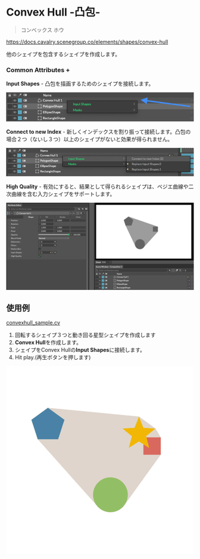 # Convex Hull -凸包-

> コンベックス ホウ

https://docs.cavalry.scenegroup.co/elements/shapes/convex-hull

他のシェイプを包含するシェイプを作成します。

### Common Attributes +

**Input Shapes** - 凸包を描画するためのシェイプを接続します。

![convexhull01](convexhull.assets/convexhull01.png)

**Connect to new Index** - 新しくインデックスを割り振って接続します。凸包の場合２つ（ないし３つ）以上のシェイプがないと効果が得られません。

![convexhull02](convexhull.assets/convexhull02.png)

**High Quality** - 有効にすると、結果として得られるシェイプは、ベジエ曲線や二次曲線を含む入力シェイプをサポートします。

![convexhull03](convexhull.assets/convexhull03.png)

## 使用例

 [convexhull_sample.cv](convexhull.assets/convexhull_sample.cv) 

1. 回転するシェイプ３つと動き回る星型シェイプを作成します
2. **Convex Hull**を作成します。
3. シェイプをConvex Hullの**Input Shapes**に接続します。
4. Hit play.(再生ボタンを押します)

![convexhull04](convexhull.assets/convexhull04.gif)

